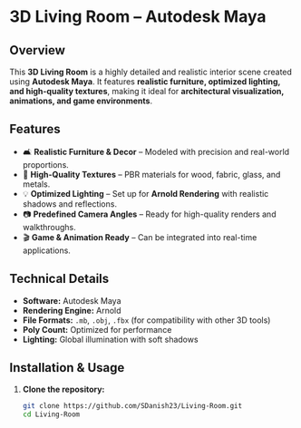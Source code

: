 # 3D Living Room – Autodesk Maya  

## Overview  
This **3D Living Room** is a highly detailed and realistic interior scene created using **Autodesk Maya**. It features **realistic furniture, optimized lighting, and high-quality textures**, making it ideal for **architectural visualization, animations, and game environments**.  

## Features  
- 🛋️ **Realistic Furniture & Decor** – Modeled with precision and real-world proportions.  
- 🎨 **High-Quality Textures** – PBR materials for wood, fabric, glass, and metals.  
- 💡 **Optimized Lighting** – Set up for **Arnold Rendering** with realistic shadows and reflections.  
- 📷 **Predefined Camera Angles** – Ready for high-quality renders and walkthroughs.  
- 🎬 **Game & Animation Ready** – Can be integrated into real-time applications.  

## Technical Details  
- **Software:** Autodesk Maya  
- **Rendering Engine:** Arnold  
- **File Formats:** `.mb`, `.obj`, `.fbx` (for compatibility with other 3D tools)  
- **Poly Count:** Optimized for performance  
- **Lighting:** Global illumination with soft shadows  

## Installation & Usage  
1. **Clone the repository:**  
   ```bash
   git clone https://github.com/SDanish23/Living-Room.git  
   cd Living-Room
   ```
